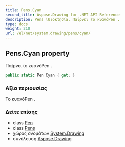 ```yaml
---
title: Pens.Cyan
second_title: Aspose.Drawing for .NET API Reference
description: Pens ιδιοκτησία. Παίρνει το κυανόPen .
type: docs
weight: 210
url: /el/net/system.drawing/pens/cyan/
---
```

## Pens.Cyan property

Παίρνει το κυανόPen .

```csharp
public static Pen Cyan { get; }
```

### Αξία περιουσίας

Το κυανόPen .

### Δείτε επίσης

* class [Pen](../../pen/)
* class [Pens](../)
* χώρος ονομάτων [System.Drawing](../../pens/)
* συνέλευση [Aspose.Drawing](../../../)


